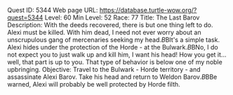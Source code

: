 Quest ID: 5344
Web page URL: https://database.turtle-wow.org/?quest=5344
Level: 60
Min Level: 52
Race: 77
Title: The Last Barov
Description: With the deeds recovered, there is but one thing left to do. Alexi must be killed. With him dead, I need not ever worry about an unscrupulous gang of mercenaries seeking my head.$B$BIt's a simple task. Alexi hides under the protection of the Horde - at the Bulwark.$B$BNo, I do not expect you to just walk up and kill him, I want his head! How you get it... well, that part is up to you. That type of behavior is below one of my noble upbringing.
Objective: Travel to the Bulwark - Horde territory - and assassinate Alexi Barov. Take his head and return to Weldon Barov.$B$BBe warned, Alexi will probably be well protected by Horde filth.
